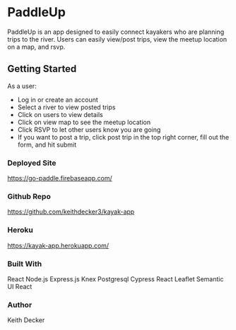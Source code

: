 # **PaddleUp**
PaddleUp is an app designed to easily connect kayakers who are planning trips to the river. Users can easily view/post trips, view the meetup location on a map, and rsvp.  

## **Getting Started**

As a user:
- Log in or create an account
- Select a river to view posted trips
- Click on users to view details
- Click on view map to see the meetup location
- Click RSVP to let other users know you are going
- If you want to post a trip, click post trip in the top right corner, fill out the form, and hit submit


### **Deployed Site**
https://go-paddle.firebaseapp.com/

### **Github Repo**
https://github.com/keithdecker3/kayak-app

### **Heroku**
https://kayak-app.herokuapp.com/

### **Built With**
React
Node.js
Express.js
Knex
Postgresql
Cypress
React Leaflet
Semantic UI React

### **Author**
Keith Decker

